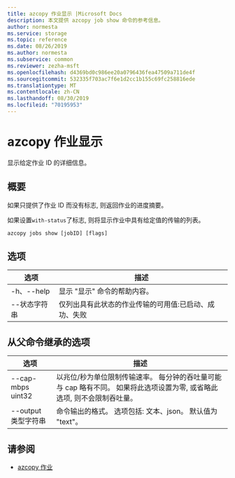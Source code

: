 ```yaml
---
title: azcopy 作业显示 |Microsoft Docs
description: 本文提供 azcopy job show 命令的参考信息。
author: normesta
ms.service: storage
ms.topic: reference
ms.date: 08/26/2019
ms.author: normesta
ms.subservice: common
ms.reviewer: zezha-msft
ms.openlocfilehash: d4369bd0c986ee20a0796436fea47509a711de4f
ms.sourcegitcommit: 532335f703ac7f6e1d2cc1b155c69fc258816ede
ms.translationtype: MT
ms.contentlocale: zh-CN
ms.lasthandoff: 08/30/2019
ms.locfileid: "70195953"
---
```

# <a name="azcopy-jobs-show"></a>azcopy 作业显示

显示给定作业 ID 的详细信息。

## <a name="synopsis"></a>概要

如果只提供了作业 ID 而没有标志, 则返回作业的进度摘要。

如果设置`with-status`了标志, 则将显示作业中具有给定值的传输的列表。

```azcopy
azcopy jobs show [jobID] [flags]
```

## <a name="options"></a>选项

|选项|描述|
|--|--|
|-h、--help|显示 "显示" 命令的帮助内容。|
|--状态字符串|仅列出具有此状态的作业传输的可用值:已启动、成功、失败|

## <a name="options-inherited-from-parent-commands"></a>从父命令继承的选项

|选项|描述|
|---|---|
|--cap-mbps uint32|以兆位/秒为单位限制传输速率。 每分钟的吞吐量可能与 cap 略有不同。 如果将此选项设置为零, 或省略此选项, 则不会限制吞吐量。|
|--output 类型字符串|命令输出的格式。 选项包括: 文本、json。 默认值为 "text"。|

## <a name="see-also"></a>请参阅

- [azcopy 作业](storage-ref-azcopy-jobs.md)
